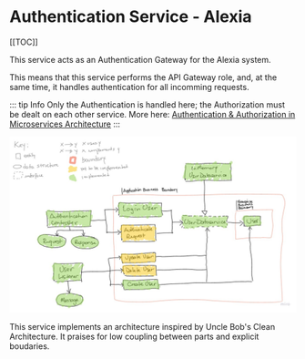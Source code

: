 # Authentication Service - Alexia

[[TOC]]

This service acts as an Authentication Gateway for the Alexia system.

This means that this service performs the API Gateway role, and, at the same time,
it handles authentication for all incomming requests.

::: tip Info
Only the Authentication is handled here; the Authorization must be dealt on each
other service.
More here: [Authentication & Authorization in Microservices Architecture][auth-post]
:::

![architecture diagram][diagram]

This service implements an architecture inspired by Uncle Bob's Clean Architecture.
It praises for low coupling between parts and explicit boudaries.

[auth-post]: https://dev.to/behalf/authentication-authorization-in-microservices-architecture-part-i-2cn0
[diagram]: ./alexia-auth_gateway-final.jpg
